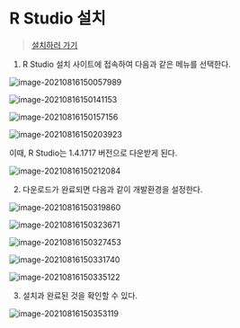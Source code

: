# R Studio 설치

> [설치하러 가기](https://rstudio.com/)

1. R Studio 설치 사이트에 접속하여 다음과 같은 메뉴를 선택한다.

![image-20210816150057989](md-images/image-20210816150057989.png)

![image-20210816150141153](md-images/image-20210816150141153.png)

![image-20210816150157156](md-images/image-20210816150157156.png)

![image-20210816150203923](md-images/image-20210816150203923.png)

이때, R Studio는 1.4.1717 버전으로 다운받게 된다.

![image-20210816150212084](md-images/image-20210816150212084.png)

2. 다운로드가 완료되면 다음과 같이 개발환경을 설정한다.

![image-20210816150319860](md-images/image-20210816150319860.png)

![image-20210816150323671](md-images/image-20210816150323671.png)

![image-20210816150327453](md-images/image-20210816150327453.png)

![image-20210816150331740](md-images/image-20210816150331740.png)

![image-20210816150335122](md-images/image-20210816150335122.png)

3. 설치과 완료된 것을 확인할 수 있다.

![image-20210816150353119](md-images/image-20210816150353119.png)

